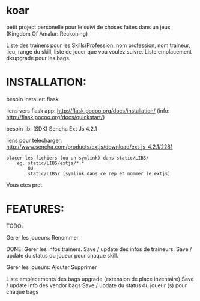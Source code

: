 koar
====

petit project personelle pour le suivi de choses faites dans un jeux (Kingdom Of Amalur: Reckoning)

Liste des trainers pour les Skills/Profession: nom profession, nom traineur, lieu, range du skill, liste de jouer que vou voulez suivre.
Liste emplacement d<upgrade pour les bags.

INSTALLATION:
==============================================

besoin installer: flask

liens vers flask app: http://flask.pocoo.org/docs/installation/
(info: http://flask.pocoo.org/docs/quickstart/)


besoin lib: (SDK) Sencha Ext Js 4.2.1

liens pour telecharger: http://www.sencha.com/products/extjs/download/ext-js-4.2.1/2281


    placer les fichiers (ou un symlink) dans static/LIBS/
        eg. static/LIBS/extjs/*.* 
            OU
            static/LIBS/ [symlink dans ce rep et nommer le extjs]

Vous etes pret


FEATURES:
==========================

TODO:

Gerer les joueurs:
    Renommer
    


DONE:
Gerer les infos trainers.
    Save / update des infos de traineurs.
    Save / update du status du joueur pour chaque skill.
    
Gerer les joueurs:
    Ajouter
    Supprimer
    

Liste emplacements des bags upgrade (extension de place inventaire)
    Save / update info des vendor bags
    Save / update du status du joueur (s) pour chaque bags
